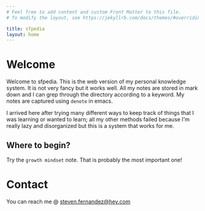 ```yaml
---
# Feel free to add content and custom Front Matter to this file.
# To modify the layout, see https://jekyllrb.com/docs/themes/#overriding-theme-defaults

title: sfpedia
layout: home
---
```


# Welcome

Welcome to sfpedia. This is the web version of my personal knowledge
system. It is not very fancy but it works well. All my notes are
stored in mark down and I can grep through the directory according to
a keyword. My notes are captured using `denote` in emacs.

I arrived here after trying many different ways to keep track of
things that I was learning or wanted to learn; all my other methods
failed because I'm really lazy and disorganized but this is a system
that works for me.

## Where to begin?

Try the `growth mindset` note. That is probably the most important
one!

# Contact

You can reach me @ [steven.fernandez@hey.com](mailto:steven.fernandez@hey.com ) 
